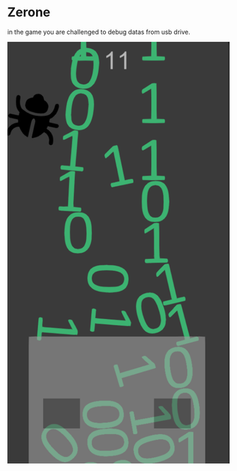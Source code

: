 # Zerone
in the game you are challenged to debug datas  from usb drive.

![alt text](https://raw.githubusercontent.com/Talhasarac/Zerone/master/Annotation%202019-05-11%20161545.png)
